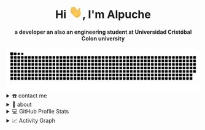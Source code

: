 <div align="center">
<h1 align="center">Hi <img width="35" src="https://github.com/1999AZZAR/1999AZZAR/blob/main/resources/img/waving.gif">, I'm Alpuche</h1>
<h4 align="center">a developer an also an engineering student at Universidad Cristóbal Colon university</h4>
</div>

<div align="center">
  <a href="https://1999azzar.github.io/1999AZZAR/">
  <img  src="https://github.com/1999AZZAR/1999AZZAR/blob/main/resources/img/grid-snake.svg"
       alt="snake" /></a>
</div>

<details>
  <summary>☎️ contact me</summary>
<div>
  <samp>
    <h2 align="center">😎 you can reach me by:</h2>
    <p align="center">
      <br/>
      <a href="https://www.linkedin.com/in/gerardo-alpuche-686b8a182/" target="blank"><img align="center"
         src="https://img.shields.io/badge/linkedin-%231DA1F2.svg?style=for-the-badge&logo=linkedin&logoColor=white"
         alt="alpuche" height="30"/></a>
      <a href="https://www.facebook.com/AlpucheG" target="blank"><img align="center"
         src="https://img.shields.io/badge/facebook-4267B2.svg?style=for-the-badge&logo=facebook&logoColor=white"
         alt="azzar" height="30"/></a>
      <a href="https://twitter.com/alpuchemad" target="blank"><img align="center"
         src="https://img.shields.io/badge/twitter-1DA1F2.svg?style=for-the-badge&logo=twitter&logoColor=white"
         alt="azzar" height="30"/></a>
      <br>
    </p>
  </samp>
</div>
</details>

<details>
  <summary>🧮 about</summary>
<div>
<h2 align="center">🧮 About this Account</h2>
 <p align="center">
  <a href="github.com/alpuchemad" target="blank"><img align="center" 
     src="https://badges.pufler.dev/visits/alpuchemad/alpuchemad?style=for-the-badge&color=e74c3c&logo=github&label=Spying+Counter"
     alt="spying counter" /></a>
  <a href="github.com/alpuchemad" target="blank"><img align="center" 
     src="https://badges.pufler.dev/years/alpuchemad/?style=for-the-badge&color=27a4fb&logo=github&label=Account+Age"
     alt="account age" /></a>
  </p>
  <p align="center">
  <a href="github.com/alpuchemad" target="blank"><img align="center" 
     src="https://badges.pufler.dev/updated/alpuchemad/alpuchemad?style=for-the-badge&color=ff00b4&logo=github&label=Profile+Updated"
     alt="updated" /></a>
  <a href="github.com/alpuchemad" target="blank"><img align="center" 
     src="https://badges.pufler.dev/repos/alpuchemad/?style=for-the-badge&color=251ee7&logo=github&label=Public+Repos"
     alt="repos" /></a>
 </p>
</div>
</details>

<details> 
  <summary>💻 GitHub Profile Stats</summary>
  <div>
    <h2 align="center"> 📊 Github stats </h2>
      <br/>
        <p align="center">
          <a href="https://github.com/alpuchemad/">
          <img width="49.5%" src="https://github-readme-stats.vercel.app/api?username=alpuchemad&show_icons=true&theme=gruvbox&hide_border=true" />
          <img width="49.5%" src="https://github-readme-streak-stats.herokuapp.com/?user=alpuchemad&theme=gruvbox&hide_border=true" />
          </a>
       </p>
     <br>
  </div>    
</details>

<details>
  <summary>📈 Activity Graph</summary>
  <br/>
  <h2 align="center"> my current activity </h2>
<a href="https://github.com/ashutosh00710/github-readme-activity-graph"><img alt="alpuche's Activity Graph" src="https://activity-graph.herokuapp.com/graph/?username=alpuchemad&bg_color=000&color=fff&line=00E676&point=fff&hide_border=true" /></a>
</details>
